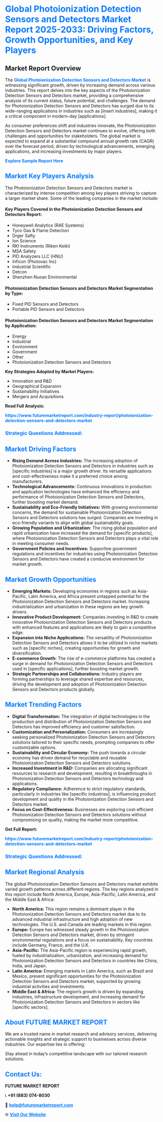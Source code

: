 <h1 style="color: #007BFF;">Global Photoionization Detection Sensors and Detectors Market Report 2025-2033: Driving Factors, Growth Opportunities, and Key Players</h1>

<section id="overview">
<h2>Market Report Overview</h2>
<p>The <a href="https://www.futuremarketreport.com/industry-report/photoionization-detection-sensors-and-detectors-market" style="color: #007BFF; text-decoration: none;"><strong>Global Photoionization Detection Sensors and Detectors Market</strong></a> is witnessing significant growth, driven by increasing demand across various industries. This report delves into the key aspects of the Photoionization Detection Sensors and Detectors market, providing a comprehensive analysis of its current status, future potential, and challenges. The demand for Photoionization Detection Sensors and Detectors has surged due to its wide-ranging applications in industries such as [insert industries], making it a critical component in modern-day [applications].</p>
<p>As consumer preferences shift and industries innovate, the Photoionization Detection Sensors and Detectors market continues to evolve, offering both challenges and opportunities for stakeholders. The global market is expected to expand at a substantial compound annual growth rate (CAGR) over the forecast period, driven by technological advancements, emerging applications, and increasing investments by major players.</p>
</section>

<section id="overview">
<p><a href="https://www.futuremarketreport.com/request-sample/reportId=124585" style="color: #007BFF; text-decoration: none;"><strong>Explore Sample Report Here</strong></a></p>
</section>

<section id="key-players">
<h2 style="color: #007BFF;">Market Key Players Analysis</h2>
<p>The Photoionization Detection Sensors and Detectors market is characterized by intense competition among key players striving to capture a larger market share. Some of the leading companies in the market include:</p>
<h4>Key Players Covered in the Photoionization Detection Sensors and Detectors Report:</h4>
<ul><li>Honeywell Analytics (RAE Systems)</li><li>Tyco Gas &amp; Flame Detection</li><li>Drger Safty</li><li>Ion Science</li><li>RKI Instruments (Riken Keiki)</li><li>MSA Safety</li><li>PID Analyzers LLC (HNU)</li><li>Inficon (Photovac Inc)</li><li>Industrial Scientific</li><li>Detcon</li><li>Shenzhen Nuoan Environmental</li></ul>
<h4>Photoionization Detection Sensors and Detectors Market Segmentation by Type:</h4>
<ul><li>Fixed PID Sensors and Detectors</li><li>Portable PID Sensors and Detectors</li></ul>

<h4>Photoionization Detection Sensors and Detectors Market Segmentation by Application:</h4>
<ul><li>Energy</li><li>Industrial</li><li>Environment</li><li>Government</li><li>Other</li><li>Photoionization Detection Sensors and Detectors</li></ul>
<p><strong>Key Strategies Adopted by Market Players:</strong></p>
<ul>
<li>Innovation and R&D</li>
<li>Geographical Expansion</li>
<li>Sustainability Initiatives</li>
<li>Mergers and Acquisitions</li>
</ul>
</section>

<section>
<p><strong>Read Full Analysis: </strong></p><a href="https://www.futuremarketreport.com/industry-report/photoionization-detection-sensors-and-detectors-market" style="color: #007BFF; text-decoration: none;"><strong>https://www.futuremarketreport.com/industry-report/photoionization-detection-sensors-and-detectors-market</strong></a>
<h3 style="color: #007BFF;">Strategic Questions Addressed:</h3>
</section>

<section id="driving-factors">
<h2 style="color: #007BFF;">Market Driving Factors</h2>
<ul>
<li><strong>Rising Demand Across Industries:</strong> The increasing adoption of Photoionization Detection Sensors and Detectors in industries such as [specific industries] is a major growth driver. Its versatile applications and cost-effectiveness make it a preferred choice among manufacturers.</li>
<li><strong>Technological Advancements:</strong> Continuous innovations in production and application technologies have enhanced the efficiency and performance of Photoionization Detection Sensors and Detectors, further boosting market demand.</li>
<li><strong>Sustainability and Eco-Friendly Initiatives:</strong> With growing environmental concerns, the demand for sustainable Photoionization Detection Sensors and Detectors solutions has surged. Companies are investing in eco-friendly variants to align with global sustainability goals.</li>
<li><strong>Growing Population and Urbanization:</strong> The rising global population and rapid urbanization have increased the demand for [specific products], where Photoionization Detection Sensors and Detectors plays a vital role in meeting consumer needs.</li>
<li><strong>Government Policies and Incentives:</strong> Supportive government regulations and incentives for industries using Photoionization Detection Sensors and Detectors have created a conducive environment for market growth.</li>
</ul>
</section>

<section id="growth-opportunities">
<h2 style="color: #007BFF;">Market Growth Opportunities</h2>
<ul>
<li><strong>Emerging Markets:</strong> Developing economies in regions such as Asia-Pacific, Latin America, and Africa present untapped potential for the Photoionization Detection Sensors and Detectors market. Increasing industrialization and urbanization in these regions are key growth drivers.</li>
<li><strong>Innovative Product Development:</strong> Companies investing in R&D to create innovative Photoionization Detection Sensors and Detectors products with enhanced features and applications are likely to gain a competitive edge.</li>
<li><strong>Expansion into Niche Applications:</strong> The versatility of Photoionization Detection Sensors and Detectors allows it to be utilized in niche markets such as [specific niches], creating opportunities for growth and diversification.</li>
<li><strong>E-commerce Growth:</strong> The rise of e-commerce platforms has created a surge in demand for Photoionization Detection Sensors and Detectors used in [specific applications], further boosting market growth.</li>
<li><strong>Strategic Partnerships and Collaborations:</strong> Industry players are forming partnerships to leverage shared expertise and resources, driving the development and adoption of Photoionization Detection Sensors and Detectors products globally.</li>
</ul>
</section>

<section id="trending-factors">
<h2 style="color: #007BFF;">Market Trending Factors</h2>
<ul>
<li><strong>Digital Transformation:</strong> The integration of digital technologies in the production and distribution of Photoionization Detection Sensors and Detectors has improved efficiency and customer satisfaction.</li>
<li><strong>Customization and Personalization:</strong> Consumers are increasingly seeking personalized Photoionization Detection Sensors and Detectors solutions tailored to their specific needs, prompting companies to offer customizable options.</li>
<li><strong>Sustainability and Circular Economy:</strong> The push towards a circular economy has driven demand for recyclable and reusable Photoionization Detection Sensors and Detectors solutions.</li>
<li><strong>Increased Investment in R&D:</strong> Companies are allocating significant resources to research and development, resulting in breakthroughs in Photoionization Detection Sensors and Detectors technology and applications.</li>
<li><strong>Regulatory Compliance:</strong> Adherence to strict regulatory standards, particularly in industries like [specific industries], is influencing product development and quality in the Photoionization Detection Sensors and Detectors market.</li>
<li><strong>Focus on Cost-Effectiveness:</strong> Businesses are exploring cost-efficient Photoionization Detection Sensors and Detectors solutions without compromising on quality, making the market more competitive.</li>
</ul>
</section>

<section>
<p><strong>Get Full Report: </strong></p><a href="https://www.futuremarketreport.com/industry-report/photoionization-detection-sensors-and-detectors-market" style="color: #007BFF; text-decoration: none;"><strong>https://www.futuremarketreport.com/industry-report/photoionization-detection-sensors-and-detectors-market</strong></a>
<h3 style="color: #007BFF;">Strategic Questions Addressed:</h3>
</section>


<section id="regional-analysis">
<h2 style="color: #007BFF;">Market Regional Analysis</h2>
<p>The global Photoionization Detection Sensors and Detectors market exhibits varied growth patterns across different regions. The key regions analyzed in this report include North America, Europe, Asia-Pacific, Latin America, and the Middle East & Africa:</p>
<ul>
<li><strong>North America:</strong> This region remains a dominant player in the Photoionization Detection Sensors and Detectors market due to its advanced industrial infrastructure and high adoption of new technologies. The U.S. and Canada are leading markets in this region.</li>
<li><strong>Europe:</strong> Europe has witnessed steady growth in the Photoionization Detection Sensors and Detectors market, driven by stringent environmental regulations and a focus on sustainability. Key countries include Germany, France, and the U.K.</li>
<li><strong>Asia-Pacific:</strong> The Asia-Pacific region is experiencing rapid growth, fueled by industrialization, urbanization, and increasing demand for Photoionization Detection Sensors and Detectors in countries like China, India, and Japan.</li>
<li><strong>Latin America:</strong> Emerging markets in Latin America, such as Brazil and Mexico, present significant opportunities for the Photoionization Detection Sensors and Detectors market, supported by growing industrial activities and investments.</li>
<li><strong>Middle East & Africa:</strong> The region’s growth is driven by expanding industries, infrastructure development, and increasing demand for Photoionization Detection Sensors and Detectors in sectors like [specific sectors].</li>
</ul>
</section>

<footer>
<h2 style="color: #007BFF;">About FUTURE MARKET REPORT</h2>
<p>We are a trusted name in market research and advisory services, delivering actionable insights and strategic support to businesses across diverse industries. Our expertise lies in offering:</p>

<p>Stay ahead in today’s competitive landscape with our tailored research solutions.</p>

<h2 style="color: #007BFF;">Contact Us:</h2>
<p><strong>FUTURE MARKET REPORT</strong></p>
<p>📞 <strong>+91 (883) 074-8030</strong></p>
<p>📧 <strong><a href="mailto:help@futuremarketreport.com" style="color: #007BFF;">help@futuremarketreport.com</a></strong></p>
<p>🌐 <strong><a href="https://www.futuremarketreport.com/" style="color: #007BFF;">Visit Our Website</a></strong></p>
</footer>